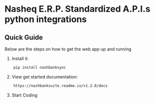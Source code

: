 # Nasheq E.R.P. Standardized A.P.I.s python integrations

## Quick Guide
Below are the steps on how to get the web app up and running

1.	Install it:
```bash
    pip install nashbanksync
```
2.	View get started documentation:
```bash
    https://nashbanksuite.readme.io/v1.2.0/docs
```
3.	Start Coding